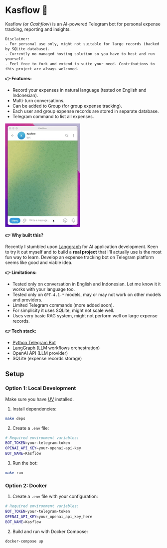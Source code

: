 # Kasflow 🤖
Kasflow (or _Cashflow_) is an AI-powered Telegram bot for personal expense tracking, reporting and insights.

```
Disclaimer:
- For personal use only, might not suitable for large records (backed by SQLite database).
- Currently no managed hosting solution so you have to host and run yourself.
- Feel free to fork and extend to suite your need. Contributions to this project are always welcomed.
```

**👉 Features:**
- Record your expenses in natural language (tested on English and Indonesian).
- Multi-turn conversations.
- Can be added to Group (for group expense tracking).
- Each user and group expense records are stored in separate database.
- Telegram command to list all expenses.

<a href="https://youtube.com/shorts/w70JmlZWY9g?feature=share" target="_blank">![](https://github.com/ekaputra07/kasflow-ai/blob/main/demo.gif)</a>

**👉 Why built this?**

Recently I stumbled upon [Langgraph](https://langchain-ai.github.io/langgraph/concepts/why-langgraph/) for AI application development. Keen to try it out myself and to build a **real project** that I'll actually use is the most fun way to learn. Develop an expense tracking bot on Telegram platform seems like good and viable idea.

**👉 Limitations:**
- Tested only on conversation in English and Indonesian. Let me know it it works with your language too.
- Tested only on `GPT-4.1-*` models, may or may not work on other models and providers.
- Limited Telegram commands (more added soon).
- For simplicity it uses SQLite, might not scale well.
- Uses very basic RAG system, might not perform well on large expense records.

**👉 Tech stack:**
- [Python Telegram Bot](https://python-telegram-bot.org/)
- [LangGraph](https://langchain-ai.github.io/langgraph/concepts/why-langgraph/) (LLM workflows orchestration)
- OpenAI API (LLM provider)
- SQLite (expense records storage)

## Setup

### Option 1: Local Development

Make sure you have [UV](https://docs.astral.sh/uv/) installed.

1. Install dependencies:
```bash
make deps
```

2. Create a `.env` file:
```bash
# Required environment variables:
BOT_TOKEN=your-telegram-token
OPENAI_API_KEY=your-openai-api-key
BOT_NAME=Kasflow
```

3. Run the bot:
```bash
make run
```

### Option 2: Docker

1. Create a `.env` file with your configuration:
```bash
# Required environment variables:
BOT_TOKEN=your-telegram-token
OPENAI_API_KEY=your_openai_api_key_here
BOT_NAME=Kasflow
```

2. Build and run with Docker Compose:
```bash
docker-compose up
```